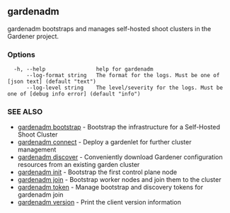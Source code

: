 ## gardenadm

gardenadm bootstraps and manages self-hosted shoot clusters in the Gardener project.

### Options

```
  -h, --help                help for gardenadm
      --log-format string   The format for the logs. Must be one of [json text] (default "text")
      --log-level string    The level/severity for the logs. Must be one of [debug info error] (default "info")
```

### SEE ALSO

* [gardenadm bootstrap](gardenadm_bootstrap.md)	 - Bootstrap the infrastructure for a Self-Hosted Shoot Cluster
* [gardenadm connect](gardenadm_connect.md)	 - Deploy a gardenlet for further cluster management
* [gardenadm discover](gardenadm_discover.md)	 - Conveniently download Gardener configuration resources from an existing garden cluster
* [gardenadm init](gardenadm_init.md)	 - Bootstrap the first control plane node
* [gardenadm join](gardenadm_join.md)	 - Bootstrap worker nodes and join them to the cluster
* [gardenadm token](gardenadm_token.md)	 - Manage bootstrap and discovery tokens for gardenadm join
* [gardenadm version](gardenadm_version.md)	 - Print the client version information

